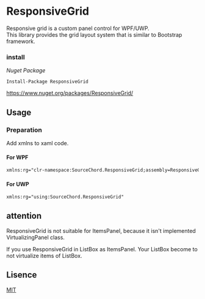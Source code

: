 # ResponsiveGrid
Responsive grid is a custom panel control for WPF/UWP.  
This library provides the grid layout system that is similar to Bootstrap framework.

### install

*Nuget Package*  
```
Install-Package ResponsiveGrid
```
https://www.nuget.org/packages/ResponsiveGrid/

## Usage 

### Preparation
Add xmlns to xaml code.

#### For WPF
```xml
xmlns:rg="clr-namespace:SourceChord.ResponsiveGrid;assembly=ResponsiveGrid.Wpf"
```

#### For UWP
```xml
xmlns:rg="using:SourceChord.ResponsiveGrid"
```




## attention
ResponsiveGrid is not suitable for ItemsPanel, because it isn't implemented VirtualizingPanel class.

If you use ResponsiveGrid in ListBox as ItemsPanel.
Your ListBox become to not virtualize items of ListBox.

## Lisence
[MIT](LICENSE)

